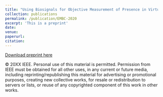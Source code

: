 ```yaml
---
title: "Using Biosignals for Objective Measurement of Presence in Virtual Reality Environments"
collection: publications
permalink: /publication/EMBC-2020
excerpt: 'This is a preprint'
date: 
venue: 
paperurl: 
citation: 
---
```

[Download preprint here](http://academicpages.github.io/files/EMBC-2020.pdf)

© 20XX IEEE.  Personal use of this material is permitted.  Permission from IEEE must be obtained for all other uses, in any current or future media, including reprinting/republishing this material for advertising or promotional purposes, creating new collective works, for resale or redistribution to servers or lists, or reuse of any copyrighted component of this work in other works.
